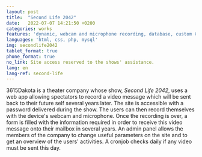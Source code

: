 ```yaml
---
layout: post
title:  "Second Life 2042"
date:   2022-07-07 14:21:50 +0200
categories: works
features: 'dynamic, webcam and microphone recording, database, custom CMS, cronjob'
languages: 'html, css, php, mysql'
img: secondlife2042
tablet_format: true
phone_format: true
no_link: Site access reserved to the shows' assistance.
lang: en
lang-ref: second-life
---
```

3615Dakota is a theater company whose show, *Second Life 2042*, uses a web app allowing spectators to record a video message which will be sent back to their future self several years later. The site is accessible with a password delivered during the show. The users can then record themselves with the device's webcam and microphone. Once the recording is over, a form is filled with the information required in order to receive this video message onto their mailbox in several years. An admin panel allows the members of the company to change useful parameters on the site and to get an overview of the users' activities. A cronjob checks daily if any video must be sent this day.
